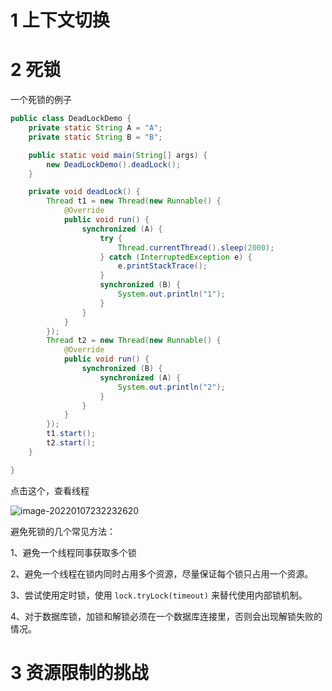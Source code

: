 # 1 上下文切换







# 2 死锁





一个死锁的例子

```java
public class DeadLockDemo {
    private static String A = "A";
    private static String B = "B";

    public static void main(String[] args) {
        new DeadLockDemo().deadLock();
    }

    private void deadLock() {
        Thread t1 = new Thread(new Runnable() {
            @Override
            public void run() {
                synchronized (A) {
                    try {
                        Thread.currentThread().sleep(2000);
                    } catch (InterruptedException e) {
                        e.printStackTrace();
                    }
                    synchronized (B) {
                        System.out.println("1");
                    }
                }
            }
        });
        Thread t2 = new Thread(new Runnable() {
            @Override
            public void run() {
                synchronized (B) {
                    synchronized (A) {
                        System.out.println("2");
                    }
                }
            }
        });
        t1.start();
        t2.start();
    }

}
```

点击这个，查看线程

![image-20220107232232620](https://images-lu.oss-cn-shanghai.aliyuncs.com/image-20220107232232620.png)





避免死锁的几个常见方法：

1、避免一个线程同事获取多个锁

2、避免一个线程在锁内同时占用多个资源，尽量保证每个锁只占用一个资源。

3、尝试使用定时锁，使用 `lock.tryLock(timeout)` 来替代使用内部锁机制。

4、对于数据库锁，加锁和解锁必须在一个数据库连接里，否则会出现解锁失败的情况。







# 3 资源限制的挑战













